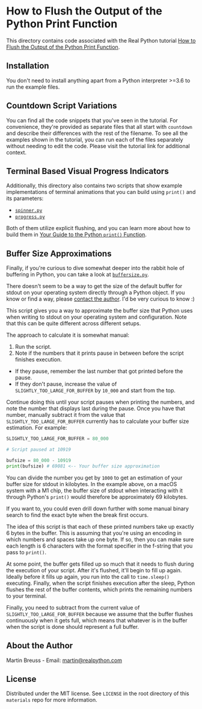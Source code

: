 # How to Flush the Output of the Python Print Function

This directory contains code associated with the Real Python tutorial [How to Flush the Output of the Python Print Function](https://realpython.com/python-flush-print-output/).

## Installation

You don't need to install anything apart from a Python interpreter >=3.6 to run the example files.

## Countdown Script Variations

You can find all the code snippets that you've seen in the tutorial. For convenience, they're provided as separate files that all start with `countdown` and describe their differences with the rest of the filename. To see all the examples shown in the tutorial, you can run each of the files separately without needing to edit the code. Please visit the tutorial link for additional context.

## Terminal Based Visual Progress Indicators

Additionally, this directory also contains two scripts that show example implementations of terminal animations that you can build using `print()` and its parameters:

- [`spinner.py`](spinner.py)
- [`progress.py`](progress.py)

Both of them utilize explicit flushing, and you can learn more about how to build them in [Your Guide to the Python `print()` Function](https://realpython.com/python-print/).

## Buffer Size Approximations

Finally, if you're curious to dive somewhat deeper into the rabbit hole of buffering in Python, you can take a look at [`buffersize.py`](buffersize.py).

There doesn't seem to be a way to get the size of the default buffer for stdout on your operating system directly through a Python object. If you know or find a way, please [contact the author](#about-the-author). I'd be very curious to know :)

This script gives you a way to approximate the buffer size that Python uses when writing to stdout on your operating system and configuration. Note that this can be quite different across different setups.

The approach to calculate it is somewhat manual:

1. Run the script.
2. Note if the numbers that it prints pause in between before the script finishes execution.
  - If they pause, remember the last number that got printed before the pause.
  - If they don't pause, increase the value of `SLIGHTLY_TOO_LARGE_FOR_BUFFER` by `10_000` and start from the top.

Continue doing this until your script pauses when printing the numbers, and note the number that displays last during the pause. Once you have that number, manually subtract it from the value that `SLIGHTLY_TOO_LARGE_FOR_BUFFER` currently has to calculate your buffer size estimation. For example:

```python
SLIGHTLY_TOO_LARGE_FOR_BUFFER = 80_000

# Script paused at 10919

bufsize = 80_000 - 10919
print(bufsize) # 69081 <-- Your buffer size approximation
```

You can divide the number you get by `1000` to get an estimation of your buffer size for stdout in kilobytes. In the example above, on a macOS system with a M1 chip, the buffer size of stdout when interacting with it through Python's `print()` would therefore be approximately 69 kilobytes.

If you want to, you could even drill down further with some manual binary search to find the exact byte when the break first occurs.

The idea of this script is that each of these printed numbers take up exactly 6 bytes in the buffer. This is assuming that you're using an encoding in which numbers and spaces take up one byte. If so, then you can make sure each length is 6 characters with the format specifier in the f-string that you pass to `print()`.

At some point, the buffer gets filled up so much that it needs to flush during the execution of your script. After it's flushed, it'll begin to fill up again. Ideally before it fills up again, you run into the call to `time.sleep()` executing. Finally, when the script finishes execution after the sleep, Python flushes the rest of the buffer contents, which prints the remaining numbers to your terminal.

Finally, you need to subtract from the current value of `SLIGHTLY_TOO_LARGE_FOR_BUFFER` because we assume that the buffer flushes continuously when it gets full, which means that whatever is in the buffer when the script is done should represent a full buffer.

## About the Author

Martin Breuss - Email: martin@realpython.com

## License

Distributed under the MIT license. See `LICENSE` in the root directory of this `materials` repo for more information.
